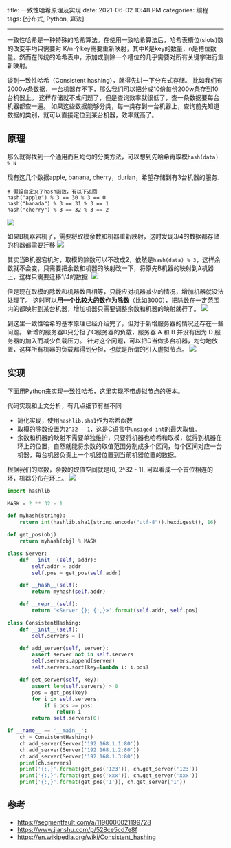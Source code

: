 title: 一致性哈希原理及实现
date: 2021-06-02 10:48 PM
categories: 编程
tags: [分布式, Python, 算法]

----

一致性哈希是一种特殊的哈希算法。在使用一致哈希算法后，哈希表槽位(slots)数的改变平均只需要对 K/n 个key需要重新映射，其中K是key的数量，n是槽位数量。然而在传统的哈希表中，添加或删除一个槽位的几乎需要对所有关键字进行重新映射。

谈到一致性哈希（Consistent hashing），就得先讲一下分布式存储。
比如我们有2000w条数据，一台机器存不下，那么我们可以把分成10份每份200w条存到10台机器上。
这样存储就不成问题了，但是查询效率就很低了，查一条数据要每台机器都查一遍。
如果这些数据能够分类，每一类存到一台机器上，查询前先知道数据的类别，就可以直接定位到某台机器，效率就高了。
<!--more-->
## 原理
那么就得找到一个通用而且均匀的分类方法，可以想到先哈希再取模`hash(data) % N`

现有这几个数据apple, banana, cherry，durian，希望存储到有3台机器的服务.
```
# 假设自定义了hash函数，有以下返回
hash("apple") % 3 == 30 % 3 == 0
hash("banada") % 3 == 31 % 3 == 1
hash("cherry") % 3 == 32 % 3 == 2
```
![](http://image.runjf.com/mweb/2021-06-03-16226066038043.jpg)

如果B机器宕机了，需要将取模余数和机器重新映射，这时发现3/4的数据都存储的机器都需要迁移
![](http://image.runjf.com/mweb/2021-06-03-16226068389571.jpg)

其实当B机器宕机时，取模的除数可以不改成2，依然是`hash(data) % 3`，这样余数就不会变，只需要把余数和机器的映射改一下，将原先B机器的映射到A机器上，这样只需要迁移1/4的数据.
![](http://image.runjf.com/mweb/2021-06-03-16226412563166.jpg)

但是现在取模的除数和机器数目相等，只能应对机器减少的情况，增加机器就没法处理了。
这时可以**用一个比较大的数作为除数**（比如3000），把除数在一定范围内的都映射到某台机器，增加机器只需要调整余数和机器的映射就行了。
![](http://image.runjf.com/mweb/2021-06-03-16226416942953.jpg)

到这里一致性哈希的基本原理已经介绍完了，但对于新增服务器的情况还存在一些问题。
新增的服务器D只分担了C服务器的负载，服务器 A 和 B 并没有因为 D 服务器的加入而减少负载压力。
针对这个问题，可以把D当做多台机器，均匀地放置，这样所有机器的负载都得到分担，也就是所谓的引入虚拟节点。
![](http://image.runjf.com/mweb/2021-06-03-16226421634795.jpg)

## 实现
下面用Python来实现一致性哈希，这里实现不带虚拟节点的版本。

代码实现和上文分析，有几点细节有些不同
- 简化实现，使用`hashlib.sha1`作为哈希函数
- 取模的除数设置为`2^32 - 1`，这是C语言中`unsiged int`的最大取值。
- 余数和机器的映射不需要单独维护，只要将机器也哈希和取模，就得到机器在环上的位置，自然就能将余数的取值范围分割成多个区间，每个区间对应一台机器，每台机器负责上一个机器位置到当前机器位置的数据。

根据我们的除数，余数的取值空间就是[0, 2^32 - 1], 可以看成一个首位相连的环，机器分布在环上。
![](http://image.runjf.com/mweb/2021-06-03-16226908837252.jpg)

```Python
import hashlib

MASK = 2 ** 32 - 1

def myhash(string):
    return int(hashlib.sha1(string.encode("utf-8")).hexdigest(), 16)

def get_pos(obj):
    return myhash(obj) % MASK

class Server:
    def __init__(self, addr):
        self.addr = addr
        self.pos = get_pos(self.addr)

    def __hash__(self):
        return myhash(self.addr)

    def __repr__(self):
        return '<Server {}; {:,}>'.format(self.addr, self.pos)

class ConsistentHashing:
    def __init__(self):
        self.servers = []

    def add_server(self, server):
        assert server not in self.servers
        self.servers.append(server)
        self.servers.sort(key=lambda i: i.pos)

    def get_server(self, key):
        assert len(self.servers) > 0
        pos = get_pos(key)
        for i in self.servers:
            if i.pos >= pos:
                return i
        return self.servers[0]

if __name__ == '__main__':
    ch = ConsistentHashing()
    ch.add_server(Server('192.168.1.1:80'))
    ch.add_server(Server('192.168.1.2:80'))
    ch.add_server(Server('192.168.1.3:80'))
    print(ch.servers)
    print('{:,}'.format(get_pos('123')), ch.get_server('123'))
    print('{:,}'.format(get_pos('xxx')), ch.get_server('xxx'))
    print('{:,}'.format(get_pos('1')), ch.get_server('1'))
```

## 参考
- https://segmentfault.com/a/1190000021199728
- https://www.jianshu.com/p/528ce5cd7e8f
- https://en.wikipedia.org/wiki/Consistent_hashing